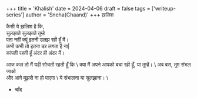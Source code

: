 +++ title = 'Khalish' date = 2024-04-06 draft = false tags = ['writeup-series'] author = 'Sneha(Chaand)' +++ 
ख़लिश

कैसी ये ख़लिश है कि,\
सुलझाते सुलझाते तुम्हे \
पता नहीं क्यूं इतनी उलझ रही हूँ मैं। \
कभी कभी तो इतना डर लगता है ना|\
कांपती रहती हूँ अंदर ही अंदर मैं। 

आज कल तो मैं यही सोचती रहती हूँ कि \ 
क्या मैं अपने आपको बचा रही हूँ, या तुम्हें। \ 
अब बस, तुम संभल जाओ \
और आगे मुझसे ना हो पाएगा \ 
ये संभालना या सुलझाना। \ 

- चाँद